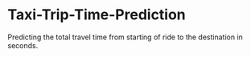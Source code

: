 # Taxi-Trip-Time-Prediction
Predicting the total travel time from starting of ride to the destination in seconds.
